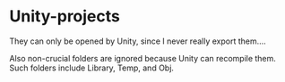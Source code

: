 # Unity-projects

They can only be opened by Unity, since I never really export them....

Also non-crucial folders are ignored because Unity can recompile them.
Such folders include Library, Temp, and Obj.
